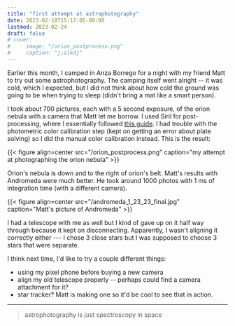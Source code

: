 ```yaml
---
title: "first attempt at astrophotography"
date: 2023-02-18T15:17:05-08:00
lastmod: 2023-02-24
draft: false
# cover:
#     image: "/orion_postprocess.png"
#     caption: "j;alkdj"
---
```


Earlier this month, I camped in Anza Borrego for a night with my friend Matt to try out some astrophotography. The camping itself went alright -- it was cold, which I expected, but I did not think about how cold the ground was going to be when trying to sleep (didn't bring a mat like a smart person).

I took about 700 pictures, each with a 5 second exposure, of the orion nebula with a camera that Matt let me borrow. I used Siril for post-processing, where I essentially followed [this guide](https://www.cloudynights.com/topic/742945-how-good-is-siril/). I had trouble with the photometric color calibration step (kept on getting an error about plate solving) so I did the manual color calibration instead. This is the result:

{{< figure align=center src="/orion_postprocess.png" caption="my attempt at photographing the orion nebula" >}}

Orion's nebula is down and to the right of orion's belt. Matt's results with Andromeda were much better. He took around 1000 photos with 1 ms of integration time (with a different camera).

{{< figure align=center src="/andromeda_1_23_23_final.jpg" caption="Matt's picture of Andromeda" >}}

I had a telescope with me as well but I kind of gave up on it half way through because it kept on disconnecting. Apparently, I wasn't aligning it correctly either --- I chose 3 close stars but I was supposed to choose 3 stars that were separate. 

I think next time, I'd like to try a couple different things:

- using my pixel phone before buying a new camera
- align my old telescope properly -- perhaps could find a camera attachment for it?
- star tracker? Matt is making one so it'd be cool to see that in action.

---

> astrophotography is just spectroscopy in space